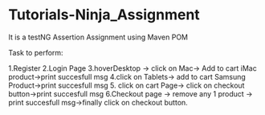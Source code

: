 # Tutorials-Ninja_Assignment
It is a testNG Assertion Assignment using Maven POM



Task to perform:

1.Register
2.Login Page
3.hoverDesktop -> click on Mac-> Add to cart iMac product->print succesfull msg
4.click on Tablets-> add to cart Samsung Product->print succesfull msg
5. click on cart Page-> click on checkout button->print succesfull msg
6.Checkout page -> remove any 1 product -> print succesfull msg->finally click on checkout button.
